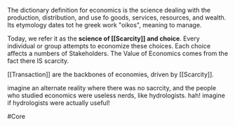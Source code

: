 The dictionary definition for economics is the science dealing with the production, distribution, and use fo goods, services, resources, and wealth. Its etymology dates tot he greek work "oikos", meaning to manage.

Today, we refer it as the **science of [[Scarcity]] and choice**. Every individual or group attempts to economize these choices. Each choice affects a numbers of Stakeholders. The Value of Economics comes from the fact there IS scarcity.

[[Transaction]] are the backbones of economies, driven by [[Scarcity]].

imagine an alternate reality where there was no sacrcity, and the people who studied economics were useless nerds, like hydrologists. hah! imagine if hydrologists were actually useful!

#Core